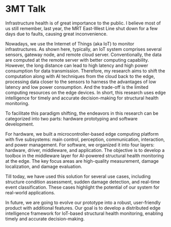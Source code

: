 # 3MT Talk

Infrastructure health is of great importance to the public. I believe most of us still remember, last year, the MRT East-West Line shut down for a few days due to faults, causing great inconvenience. 

Nowadays, we use the Internet of Things (aka IoT) to monitor infrastructures. As shown here, typically, an IoT system comprises several sensors, gateway node, and remote cloud server. Conventionally, the data are computed at the remote server with better computing capability. However, the long distance can lead to high latency and high power consumption for data transmission. Therefore, my research aims to shift the computation along with AI techniques from the cloud back to the edge, processing data closer to the sensors to harness the advantages of low latency and low power consumption. And the trade-off is the limited computing resources on the edge devices. In short, this research uses edge intelligence for timely and accurate decision-making for structural health monitoring.

To facilitate this paradigm shifting, the endeavors in this research can be categorized into two parts: hardware prototyping and software development. 

For hardware, we built a microcontroller-based edge computing platform with five subsystems: main control, perception, communication, interaction, and power management. For software, we organized it into four layers: hardware, driver, middleware, and application. The objective is to develop a toolbox in the middleware layer for AI-powered structural health monitoring at the edge. The key focus areas are high-quality measurement, damage localization, and damage evaluation. 

Till today, we have used this solution for several use cases, including structure condition assessment, sudden damage detection, and real-time event classification. These cases highlight the potential of our system for real-world applications.

In future, we are going to evolve our prototype into a robust, user-friendly product with additional features. Our goal is to develop a distributed edge intelligence framework for IoT-based structural health monitoring, enabling timely and accurate decision-making.